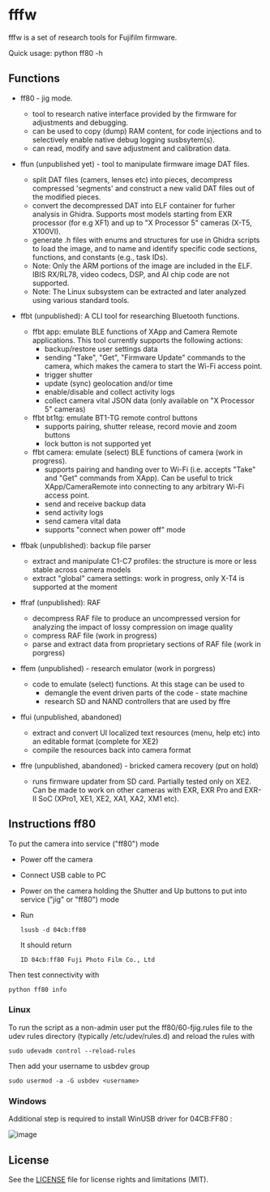 # fffw

fffw is a set of research tools for Fujifilm firmware.

Quick usage: python ff80 -h

## Functions

- ff80 - jig mode.
  - tool to research native interface provided by the firmware for adjustments and debugging.
  - can be used to copy (dump) RAM content, for code injections and to selectively enable native debug logging susbsytem(s). 
  - can read, modify and save adjustment and calibration data. 
    
- ffun (unpublished yet) - tool to manipulate firmware image DAT files. 
  - split DAT files (camers, lenses etc) into pieces, decompress compressed 'segments' and construct a new valid DAT files out of the modified pieces. 
  - convert the decompressed DAT into ELF container for furher analysis in Ghidra. Supports most models starting from EXR processor (for e.g XF1) and up to "X Processor 5" cameras (X-T5, X100VI).
  - generate .h files with enums and structures for use in Ghidra scripts to load the image, and to name and identify specific code sections, functions, and constants (e.g., task IDs).
  - Note: Only the ARM portions of the image are included in the ELF. IBIS RX/RL78, video codecs, DSP, and AI chip code are not supported.
  - Note: The Linux subsystem can be extracted and later analyzed using various standard tools.

- ffbt (unpublished): A CLI tool for researching Bluetooth functions.
  - ffbt app: emulate BLE functions of XApp and Camera Remote applications. This tool currently supports the following actions:
    - backup/restore user settings data
    - sending "Take", "Get", "Firmware Update" commands to the camera, which makes the camera to start the Wi-Fi access point.
    - trigger shutter
    - update (sync) geolocation and/or time
    - enable/disable and collect activity logs
    - collect camera vital JSON data (only available on "X Processor 5" cameras)
  - ffbt bt1tg: emulate BT1-TG remote control buttons
    - supports pairing, shutter release, record movie and zoom buttons
    - lock button is not supported yet
  - ffbt camera: emulate (select) BLE functions of camera (work in progress). 
    - supports pairing and handing over to Wi-Fi (i.e. accepts "Take" and "Get" commands from XApp). Can be useful to trick XApp/CameraRemote into connecting to any arbitrary Wi-Fi access point.
    - send and receive backup data
    - send activity logs
    - send camera vital data
    - supports "connect when power off" mode

- ffbak (unpublished): backup file parser
    - extract and manipulate C1-C7 profiles: the structure is more or less stable across camera models
    - extract "global" camera settings: work in progress, only X-T4 is supported at the moment

- ffraf (unpublished): RAF 
   - decompress RAF file to produce an uncompressed version for analyzing the impact of lossy compression on image quality
   - compress RAF file (work in progress)
   - parse and extract data from proprietary sections of RAF file (work in porgress)

- ffem (unpublished) - research emulator (work in porgress)
  - code to emulate (select) functions. At this stage can be used to 
    - demangle the event driven parts of the code - state machine
    - research SD and NAND controllers that are used by ffre

- ffui (unpublished, abandoned)
  - extract and convert UI localized text resources (menu, help etc) into an editable format (complete for XE2)
  - compile the resources back into camera format
   
- ffre (unpublished, abandoned) - bricked camera recovery (put on hold)
  - runs firmware updater from SD card. Partially tested only on XE2. Can be made to work on other cameras with EXR, EXR Pro and EXR-II SoC (XPro1, XE1, XE2, XA1, XA2, XM1 etc).
   
## Instructions ff80

To put the camera into service ("ff80") mode 
  - Power off the camera
  - Connect USB cable to PC
  - Power on the camera holding the Shutter and Up buttons to put into service ("jig" or "ff80") mode
  - Run

      ```lsusb -d 04cb:ff80```

    It should return

      ```ID 04cb:ff80 Fuji Photo Film Co., Ltd```
   

Then test connectivity with
```
python ff80 info
```

### Linux

To run the script as a non-admin user put the ff80/60-fjig.rules file to the udev rules directory (typically /etc/udev/rules.d) and reload the rules with
```
sudo udevadm control --reload-rules
```

Then add your username to usbdev group

```sudo usermod -a -G usbdev <username>```

### Windows

Additional step is required to install WinUSB driver for 04CB:FF80 :

![image](https://github.com/user-attachments/assets/d4283128-ad91-4102-8ba1-ee36715b9ffb)


## License

See the [LICENSE](LICENSE.md) file for license rights and limitations (MIT).
